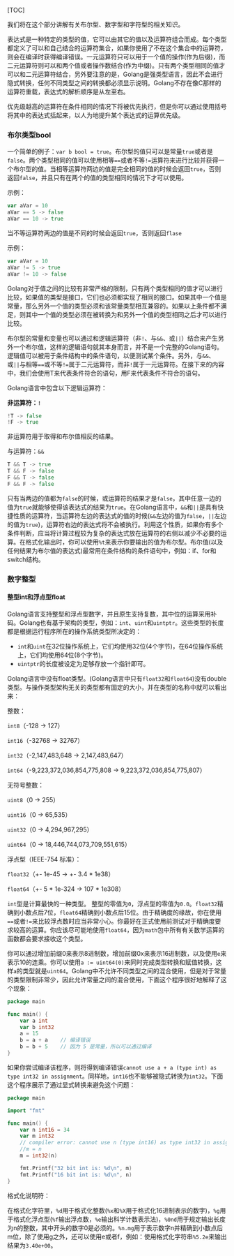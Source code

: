 [TOC]

我们将在这个部分讲解有关布尔型、数字型和字符型的相关知识。

表达式是一种特定的类型的值，它可以由其它的值以及运算符组合而成。每个类型都定义了可以和自己结合的运算符集合，如果你使用了不在这个集合中的运算符，则会在编译时获得编译错误。一元运算符只可以用于一个值的操作(作为后缀)，而二元运算符则可以和两个值或者操作数结合(作为中缀)。只有两个类型相同的值才可以和二元运算符结合，另外要注意的是，Golang是强类型语言，因此不会进行隐式转换，任何不同类型之间的转换都必须显示说明。Golang不存在像C那样的运算符重载，表达式的解析顺序是从左至右。

优先级越高的运算符在条件相同的情况下将被优先执行，但是你可以通过使用括号将其中的表达式括起来，以人为地提升某个表达式的运算优先级。

### 布尔类型bool

一个简单的例子：`var b bool = true`。布尔型的值只可以是常量`true`或者是`false`。两个类型相同的值可以使用相等`==`或者不等`!=`运算符来进行比较并获得一个布尔型的值。当相等运算符两边的值是完全相同的值的时候会返回`true`，否则返回`false`，并且只有在两个的值的类型相同的情况下才可以使用。

示例：

```go
var aVar = 10
aVar == 5 -> false
aVar == 10 -> true
```

当不等运算符两边的值是不同的时候会返回`true`，否则返回`flase`

示例：

```go
var aVar = 10
aVar != 5 -> true
aVar != 10 -> false
```

Golang对于值之间的比较有非常严格的限制，只有两个类型相同的值才可以进行比较，如果值的类型是接口，它们也必须都实现了相同的接口。如果其中一个值是常量，那么另外一个值的类型必须和该常量类型相互兼容的。如果以上条件都不满足，则其中一个值的类型必须在被转换为和另外一个值的类型相同之后才可以进行比较。

布尔型的常量和变量也可以通过和逻辑运算符（非`!`、与`&&`、或`||`）结合来产生另外一个布尔值，这样的逻辑语句就其本身而言，并不是一个完整的Golang语句。逻辑值可以被用于条件结构中的条件语句，以便测试某个条件。另外，与`&&`、或`||`与相等`==`或不等`!=`属于二元运算符，而非`!`属于一元运算符。在接下来的内容中，我们会使用T来代表条件符合的语句，用F来代表条件不符合的语句。

Golang语言中包含以下逻辑运算符：

**非运算符：`!`**

```go
!T -> false
!F -> true
```

非运算符用于取得和布尔值相反的结果。

与运算符：`&&`

```go
T && T -> true
T && F -> false
F && T -> false
F && F -> false
```

只有当两边的值都为`false`的时候，或运算符的结果才是`false`，其中任意一边的值为`true`就能够使得该表达式的结果为`true`。在Golang语言中，`&&`和`||`是具有快捷性质的运算符，当运算符左边的表达式的值的时候(`&&`左边的值为`false`，`||`左边的值为`true`)，运算符右边的表达式将不会被执行。利用这个性质，如果你有多个条件判断，应当将计算过程较为复杂的表达式放在运算符的右侧以减少不必要的运算。在格式化输出时，你可以使用`%t`来表示你要输出的值为布尔型。布尔值(以及任何结果为布尔值的表达式)最常用在条件结构的条件语句中，例如：if、for和switch结构。

### 数字整型

#### 整型int和浮点型float

Golang语言支持整型和浮点型数字，并且原生支持复数，其中位的运算采用补码。Golang也有基于架构的类型，例如：`int`、`uint`和`uintptr`。这些类型的长度都是根据运行程序所在的操作系统类型所决定的：

* `int`和`uint`在32位操作系统上，它们均使用32位(4个字节)，在64位操作系统上，它们均使用64位(8个字节)。
* `uintptr`的长度被设定为足够存放一个指针即可。

Golang语言中没有float类型。(Golang语言中只有`float32`和`float64`)没有double类型。与操作类型架构无关的类型都有固定的大小，并在类型的名称中就可以看出来：

整数：

`int8`（-128 -> 127）

`int16`（-32768 -> 32767）

`int32`（-2,147,483,648 -> 2,147,483,647）

`int64`（-9,223,372,036,854,775,808 -> 9,223,372,036,854,775,807）

无符号整数：

`uint8`（0 -> 255）

`uint16`（0 -> 65,535）

`uint32`（0 -> 4,294,967,295）

`uint64`（0 -> 18,446,744,073,709,551,615）

浮点型（IEEE-754 标准）：

`float32`（+- 1e-45 -> +- 3.4 * 1e38）

`float64`（+- 5 * 1e-324 -> 107 * 1e308）

`int`型是计算最快的一种类型。 整型的零值为`0`，浮点型的零值为`0.0`。`float32`精确到小数点后7位，`float64`精确到小数点后15位。由于精确度的缘故，你在使用`==`或者`!=`来比较浮点数时应当非常小心。你最好在正式使用前测试对于精确度要求较高的运算。你应该尽可能地使用`float64`，因为`math`包中所有有关数学运算的函数都会要求接收这个类型。

你可以通过增加前缀0来表示8进制数，增加前缀0x来表示16进制数，以及使用`e`来表示10的连乘。你可以使用`a := uint64(0)`来同时完成类型转换和赋值转换，这样`a`的类型就是`uint64`。Golang中不允许不同类型之间的混合使用，但是对于常量的类型限制非常少，因此允许常量之间的混合使用，下面这个程序很好地解释了这个现象：

```go
package main

func main() {
	var a int
	var b int32
	a = 15
	b = a + a	 // 编译错误
	b = b + 5    // 因为 5 是常量，所以可以通过编译
}
```

如果你尝试编译该程序，则将得到编译错误`cannot use a + a (type int) as type int32 in assignment`。同样地，`int16`也不能够被隐式转换为`int32`。下面这个程序展示了通过显式转换来避免这个问题：

```go
package main

import "fmt"

func main() {
	var n int16 = 34
	var m int32
	// compiler error: cannot use n (type int16) as type int32 in assignment
	//m = n
	m = int32(n)

	fmt.Printf("32 bit int is: %d\n", m)
	fmt.Printf("16 bit int is: %d\n", n)
}
```

格式化说明符：

在格式化字符里，`%d`用于格式化整数(`%x`和`%X`用于格式化16进制表示的数字)，`%g`用于格式化浮点型(`%f`输出浮点数，`%e`输出科学计数表示法)，`%0nd`用于规定输出长度为n的整数，其中开头的数字0是必须的。`%n.mg`用于表示数字n并精确到小数点后m位，除了使用g之外，还可以使用e或者f，例如：使用格式化字符串`%5.2e`来输出结果为`3.40e+00`。


